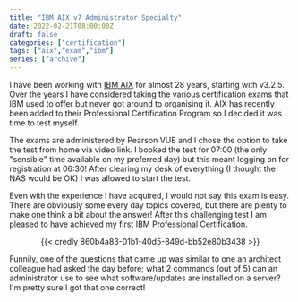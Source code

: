 ```yaml
---
title: "IBM AIX v7 Administrator Specialty"
date: 2022-02-21T08:00:00Z
draft: false
categories: ["certification"]
tags: ["aix","exam","ibm"]
series: ["archive"]
---
```


I have been working with [IBM AIX][1] for almost 28 years, starting with v3.2.5. Over the years I have considered taking the various certification exams that IBM used to offer but never got around to organising it. AIX has recently been added to their Professional Certification Program so I decided it was time to test myself.

The exams are administered by Pearson VUE and I chose the option to take the test from home via video link. I booked the test for 07:00 (the only "sensible" time available on my preferred day) but this meant logging on for registration at 06:30! After clearing my desk of everything (I thought the NAS would be OK) I was allowed to start the test.

Even with the experience I have acquired, I would not say this exam is easy. There are obviously some every day topics covered, but there are plenty to make one think a bit about the answer! After this challenging test I am pleased to have achieved my first IBM Professional Certification.

<center>{{< credly 860b4a83-01b1-40d5-849d-bb52e80b3438 >}}</center>

Funnily, one of the questions that came up was similar to one an architect colleague had asked the day before; what 2 commands (out of 5) can an administrator use to see what software/updates are installed on a server? I'm pretty sure I got that one correct!

[1]: https://www.ibm.com/it-infrastructure/power/os/aix "IBM AIX"
